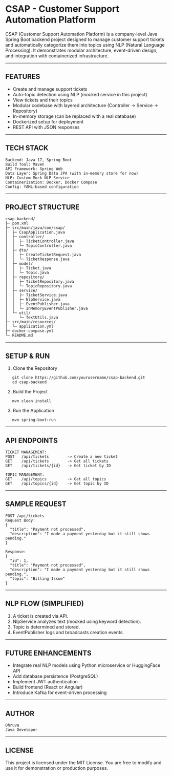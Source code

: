 CSAP - Customer Support Automation Platform
===========================================

CSAP (Customer Support Automation Platform) is a company-level Java Spring Boot backend project designed to manage customer support tickets and automatically categorize them into topics using NLP (Natural Language Processing).
It demonstrates modular architecture, event-driven design, and integration with containerized infrastructure.

------------------------------------------------------------
FEATURES
------------------------------------------------------------
- Create and manage support tickets
- Auto-topic detection using NLP (mocked service in this project)
- View tickets and their topics
- Modular codebase with layered architecture (Controller → Service → Repository)
- In-memory storage (can be replaced with a real database)
- Dockerized setup for deployment
- REST API with JSON responses

------------------------------------------------------------
TECH STACK
------------------------------------------------------------
```
Backend: Java 17, Spring Boot
Build Tool: Maven
API Framework: Spring Web
Data Layer: Spring Data JPA (with in-memory store for now)
NLP: Custom Mock NLP Service
Containerization: Docker, Docker Compose
Config: YAML-based configuration
```
------------------------------------------------------------
PROJECT STRUCTURE
------------------------------------------------------------
```
csap-backend/
├─ pom.xml
├─ src/main/java/com/csap/
│  ├─ CsapApplication.java
│  ├─ controller/
│  │  ├─ TicketController.java
│  │  └─ TopicController.java
│  ├─ dto/
│  │  ├─ CreateTicketRequest.java
│  │  └─ TicketResponse.java
│  ├─ model/
│  │  ├─ Ticket.java
│  │  └─ Topic.java
│  ├─ repository/
│  │  ├─ TicketRepository.java
│  │  └─ TopicRepository.java
│  ├─ service/
│  │  ├─ TicketService.java
│  │  ├─ NlpService.java
│  │  ├─ EventPublisher.java
│  │  └─ InMemoryEventPublisher.java
│  └─ util/
│     └─ TextUtils.java
├─ src/main/resources/
│  └─ application.yml
├─ docker-compose.yml
└─ README.md
```
------------------------------------------------------------
SETUP & RUN
------------------------------------------------------------

1. Clone the Repository
```
   git clone https://github.com/yourusername/csap-backend.git
   cd csap-backend
```
2. Build the Project
```  
   mvn clean install
```
3. Run the Application
```   
   mvn spring-boot:run
```

------------------------------------------------------------
API ENDPOINTS
------------------------------------------------------------
```
TICKET MANAGEMENT:
POST   /api/tickets        -> Create a new ticket
GET    /api/tickets        -> Get all tickets
GET    /api/tickets/{id}   -> Get ticket by ID

TOPIC MANAGEMENT:
GET    /api/topics         -> Get all topics
GET    /api/topics/{id}    -> Get topic by ID
```
------------------------------------------------------------
SAMPLE REQUEST
------------------------------------------------------------
```
POST /api/tickets
Request Body:
{
  "title": "Payment not processed",
  "description": "I made a payment yesterday but it still shows pending."
}

Response:
{
  "id": 1,
  "title": "Payment not processed",
  "description": "I made a payment yesterday but it still shows pending.",
  "topic": "Billing Issue"
}
```

------------------------------------------------------------
NLP FLOW (SIMPLIFIED)
------------------------------------------------------------
1. A ticket is created via API.
2. NlpService analyzes text (mocked using keyword detection).
3. Topic is determined and stored.
4. EventPublisher logs and broadcasts creation events.

------------------------------------------------------------
FUTURE ENHANCEMENTS
------------------------------------------------------------
- Integrate real NLP models using Python microservice or HuggingFace API
- Add database persistence (PostgreSQL)
- Implement JWT authentication
- Build frontend (React or Angular)
- Introduce Kafka for event-driven processing

------------------------------------------------------------
AUTHOR
------------------------------------------------------------
```
Dhruva
Java Developer
```
------------------------------------------------------------
LICENSE
------------------------------------------------------------
This project is licensed under the MIT License.
You are free to modify and use it for demonstration or production purposes.
